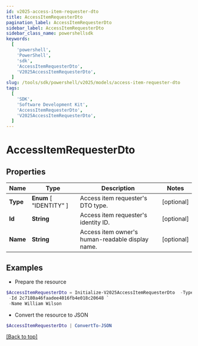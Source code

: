 ```yaml
---
id: v2025-access-item-requester-dto
title: AccessItemRequesterDto
pagination_label: AccessItemRequesterDto
sidebar_label: AccessItemRequesterDto
sidebar_class_name: powershellsdk
keywords:
  [
    'powershell',
    'PowerShell',
    'sdk',
    'AccessItemRequesterDto',
    'V2025AccessItemRequesterDto',
  ]
slug: /tools/sdk/powershell/v2025/models/access-item-requester-dto
tags:
  [
    'SDK',
    'Software Development Kit',
    'AccessItemRequesterDto',
    'V2025AccessItemRequesterDto',
  ]
---
```


# AccessItemRequesterDto

## Properties

| Name | Type | Description | Notes |
| --- | --- | --- | --- |
| **Type** | **Enum** [ "IDENTITY" ] | Access item requester's DTO type. | [optional] |
| **Id** | **String** | Access item requester's identity ID. | [optional] |
| **Name** | **String** | Access item owner's human-readable display name. | [optional] |

## Examples

- Prepare the resource

```powershell
$AccessItemRequesterDto = Initialize-V2025AccessItemRequesterDto  -Type IDENTITY `
 -Id 2c7180a46faadee4016fb4e018c20648 `
 -Name William Wilson
```

- Convert the resource to JSON

```powershell
$AccessItemRequesterDto | ConvertTo-JSON
```

[[Back to top]](#)
